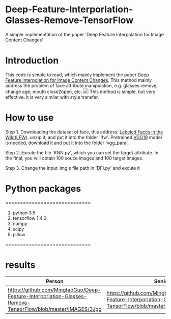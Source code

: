 # Deep-Feature-Interporlation-Glasses-Remove-TensorFlow
A simple implementation of the paper 'Deep Feature Interpolation for Image Content Changes'
# Introduction
This code is simple to read, which mainly implement the paper [Deep Feature Interpolation for Image Content Changes](https://arxiv.org/abs/1611.05507). This method mainly address the problem of face attribute manipulation, e.g. glasses remove, change age, mouth close2open, etc.
![](https://github.com/MingtaoGuo/Deep-Feature-Interporlation-Glasses-Remove-TensorFlow/blob/master/IMAGES/method.jpg)
This method is simple, but very effective. it is very similar with style transfer.
# How to use
Step 1. Downloading the dataset of face, this address: [Labeled Faces in the Wild(LFW)](http://vis-www.cs.umass.edu/lfw/lfw.tgz). unzip it, and put it into the folder 'lfw'. Pretrained [VGG19](https://pan.baidu.com/s/1YFKdRoB2v9nxScoUG8WRpw) model is needed, download it and put it into the folder 'vgg_para'.

Step 2. Excute the file 'KNN.py', which you can set the target attribute. In the final, you will obtain 100 souce images and 100 target images.

Step 3. Change the input_img's file path in 'DFI.py' and excute it 
# Python packages
=============================

1. python 3.5
2. tensorflow 1.4.0
3. numpy
4. scipy
5. pillow

=============================
# results
|Person|Senior|Mustache|Mouth Open|Smiling|Eye Close|
|-|-|-|-|-|-|
|https://github.com/MingtaoGuo/Deep-Feature-Interporlation-Glasses-Remove-TensorFlow/blob/master/IMAGES/3.jpg|https://github.com/MingtaoGuo/Deep-Feature-Interporlation-Glasses-Remove-TensorFlow/blob/master/IMAGES/3_senior.jpg|https://github.com/MingtaoGuo/Deep-Feature-Interporlation-Glasses-Remove-TensorFlow/blob/master/IMAGES/3_mustache.jpg|https://github.com/MingtaoGuo/Deep-Feature-Interporlation-Glasses-Remove-TensorFlow/blob/master/IMAGES/3_mouthopen.jpg|https://github.com/MingtaoGuo/Deep-Feature-Interporlation-Glasses-Remove-TensorFlow/blob/master/IMAGES/3_smiling.jpg|https://github.com/MingtaoGuo/Deep-Feature-Interporlation-Glasses-Remove-TensorFlow/blob/master/IMAGES/3_eyeclose.jpg|
